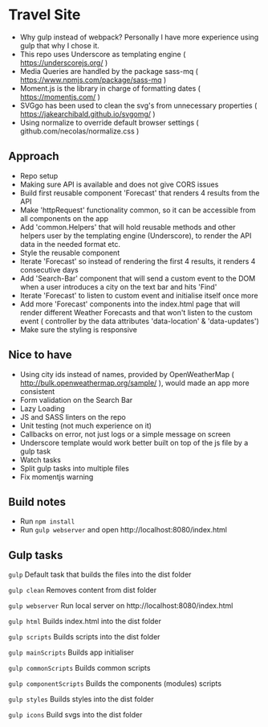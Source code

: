 # Travel Site
- Why gulp instead of webpack?
Personally I have more experience using gulp that why I chose it.
- This repo uses Underscore as templating engine ( https://underscorejs.org/ )
- Media Queries are handled by the package sass-mq ( https://www.npmjs.com/package/sass-mq )
- Moment.js is the library in charge of formatting dates ( https://momentjs.com/ )
- SVGgo has been used to clean the svg's from unnecessary properties ( https://jakearchibald.github.io/svgomg/ )
- Using normalize to override default browser settings ( github.com/necolas/normalize.css )

## Approach
- Repo setup
- Making sure API is available and does not give CORS issues
- Build first reusable component 'Forecast' that renders 4 results from the API
- Make 'httpRequest' functionality common, so it can be accessible from all components on the app
- Add 'common.Helpers' that will hold reusable methods and other helpers user by the
templating engine (Underscore), to render the API data in the needed format etc.
- Style the reusable component
- Iterate 'Forecast' so instead of rendering the first 4 results, it renders 4 consecutive days
- Add 'Search-Bar' component that will send a custom event to the DOM when a user introduces a
city on the text bar and hits 'Find'
- Iterate 'Forecast' to listen to custom event and initialise itself once more
- Add more 'Forecast' components into the index.html page that will render different Weather
Forecasts and that won't listen to the custom event ( controller by the data attributes 'data-location' & 'data-updates')
- Make sure the styling is responsive

## Nice to have
- Using city ids instead of names, provided by OpenWeatherMap ( http://bulk.openweathermap.org/sample/ ),
would made an app more consistent
- Form validation on the Search Bar
- Lazy Loading
- JS and SASS linters on the repo
- Unit testing (not much experience on it)
- Callbacks on error, not just logs or a simple message on screen
- Underscore template would work better built on top of the js file by a gulp task
- Watch tasks
- Split gulp tasks into multiple files
- Fix momentjs warning

## Build notes
- Run `npm install`
- Run `gulp webserver` and open http://localhost:8080/index.html

## Gulp tasks
`gulp`
Default task that builds the files into the dist folder

`gulp clean`
Removes content from dist folder

`gulp webserver`
Run local server on http://localhost:8080/index.html

`gulp html`
Builds index.html into the dist folder

`gulp scripts`
Builds scripts into the dist folder

`gulp mainScripts`
Builds app initialiser

`gulp commonScripts`
Builds common scripts

`gulp componentScripts`
Builds the components (modules) scripts

`gulp styles`
Builds styles into the dist folder

`gulp icons`
Build svgs into the dist folder
